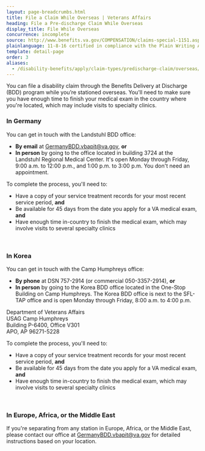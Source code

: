 ```yaml
---
layout: page-breadcrumbs.html
title: File a Claim While Overseas | Veterans Affairs 
heading: File a Pre-discharge Claim While Overseas
display_title: File While Overseas
concurrence: incomplete
source: http://www.benefits.va.gov/COMPENSATION/claims-special-1151.asp,http://www.benefits.va.gov/PREDISCHARGE/claims-pre-discharge-overseas-intake-sites.asp
plainlanguage: 11-8-16 certified in compliance with the Plain Writing Act
template: detail-page
order: 3
aliases:
  - /disability-benefits/apply/claim-types/predischarge-claim/overseas/
---
```


<div class="va-introtext">

You can file a disability claim through the Benefits Delivery at Discharge (BDD) program while you’re stationed overseas. You'll need to make sure you have enough time to finish your medical exam in the country where you're located, which may include visits to specialty clinics.


</div>

### In Germany
You can get in touch with the Landstuhl BDD office:
- **By email** at <a href="mailto:GermanyBDD.vbapit@va.gov">GermanyBDD.vbapit@va.gov</a>, **or**
- **In person** by going to the office located in building 3724 at the Landstuhl Regional Medical Center. It's open Monday through Friday, 9:00 a.m. to 12:00 p.m., and 1:00 p.m. to 3:00 p.m. You don't need an appointment.

To complete the process, you'll need to:
- Have a copy of your service treatment records for your most recent service period, **and**
- Be available for 45 days from the date you apply for a VA medical exam, **and**
- Have enough time in-country to finish the medical exam, which may involve visits to several specialty clinics

<br>

<spand id="stationed-korea">

### In Korea
You can get in touch with the Camp Humphreys office:
- **By phone** at DSN 757-2914 (or commercial 050-3357-2914), **or**
- **In person** by going to the Korea BDD office located in the One-Stop Building on Camp Humphreys. The Korea BDD office is next to the SFL-TAP office and is open Monday through Friday, 8:00 a.m. to 4:00 p.m.

<p class="va-address-block">
Department of Veterans Affairs<br>
USAG Camp Humphreys <br>
Building P-6400, Office V301 <br>
APO, AP 96271-5228
</p>

To complete the process, you'll need to:
- Have a copy of your service treatment records for your most recent service period, **and**
- Be available for 45 days from the date you apply for a VA medical exam, **and**
- Have enough time in-country to finish the medical exam, which may involve visits to several specialty clinics

<br>

<spand id="stationed-emea">

### In Europe, Africa, or the Middle East
If you're separating from any station in Europe, Africa, or the Middle East, please contact our office at <a href="mailto:GermanyBDD.vbapit@va.gov">GermanyBDD.vbapit@va.gov</a> for detailed instructions based on your location.

